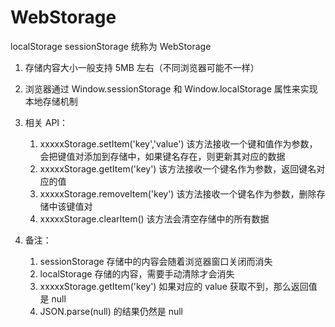 # WebStorage
localStorage sessionStorage 统称为 WebStorage

1. 存储内容大小一般支持 5MB 左右（不同浏览器可能不一样）


2. 浏览器通过 Window.sessionStorage 和 Window.localStorage 属性来实现本地存储机制


3. 相关 API：
    1. xxxxxStorage.setItem('key','value') 
        该方法接收一个键和值作为参数，会把键值对添加到存储中，如果键名存在，则更新其对应的数据
    2. xxxxxStorage.getItem('key') 
        该方法接收一个键名作为参数，返回键名对应的值
    3. xxxxxStorage.removeItem('key') 
        该方法接收一个键名作为参数，删除存储中该键值对
    4. xxxxxStorage.clearItem()
        该方法会清空存储中的所有数据


4. 备注：
    1. sessionStorage 存储中的内容会随着浏览器窗口关闭而消失
    2. localStorage 存储的内容，需要手动清除才会消失
    3. xxxxxStorage.getItem('key') 如果对应的 value 获取不到，那么返回值是 null
    4. JSON.parse(null) 的结果仍然是 null
